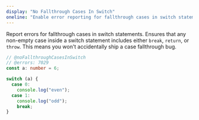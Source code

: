 ```yaml
---
display: "No Fallthrough Cases In Switch"
oneline: "Enable error reporting for fallthrough cases in switch statements."
---
```


Report errors for fallthrough cases in switch statements.
Ensures that any non-empty case inside a switch statement includes either `break`, `return`, or `throw`.
This means you won't accidentally ship a case fallthrough bug.

```ts twoslash
// @noFallthroughCasesInSwitch
// @errors: 7029
const a: number = 6;

switch (a) {
  case 0:
    console.log("even");
  case 1:
    console.log("odd");
    break;
}
```
